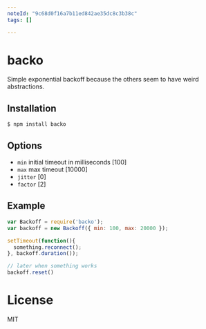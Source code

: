 ```yaml
---
noteId: "9c68d0f16a7b11ed842ae35dc8c3b38c"
tags: []

---
```


# backo

  Simple exponential backoff because the others seem to have weird abstractions.

## Installation

```
$ npm install backo
```

## Options

 - `min` initial timeout in milliseconds [100]
 - `max` max timeout [10000]
 - `jitter` [0]
 - `factor` [2]

## Example

```js
var Backoff = require('backo');
var backoff = new Backoff({ min: 100, max: 20000 });

setTimeout(function(){
  something.reconnect();
}, backoff.duration());

// later when something works
backoff.reset()
```

# License

  MIT
